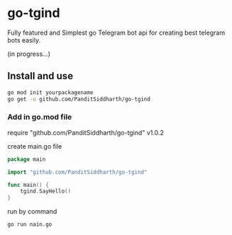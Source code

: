 # go-tgind
Fully featured and Simplest go Telegram bot api for creating best telegram bots easily.

(in progress...)

## Install and use
```sh
go mod init yourpackagename
go get -u github.com/PanditSiddharth/go-tgind
```

### Add in go.mod file
require "github.com/PanditSiddharth/go-tgind"  v1.0.2

create main.go file
```go
package main

import "github.com/PanditSiddharth/go-tgind"

func main() {
    tgind.SayHello()
}
```

run by command
```sh
go run nain.go
```
